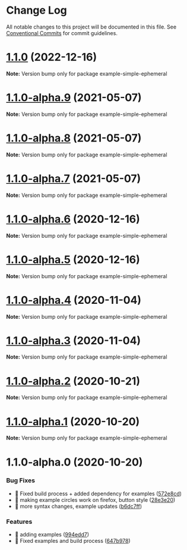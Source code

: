 # Change Log

All notable changes to this project will be documented in this file.
See [Conventional Commits](https://conventionalcommits.org) for commit guidelines.

# [1.1.0](https://github.com/visdesignlab/trrack/compare/example-simple-ephemeral@1.1.0-alpha.9...example-simple-ephemeral@1.1.0) (2022-12-16)

**Note:** Version bump only for package example-simple-ephemeral





# [1.1.0-alpha.9](https://github.com/visdesignlab/trrack/compare/example-simple-ephemeral@1.1.0-alpha.8...example-simple-ephemeral@1.1.0-alpha.9) (2021-05-07)

**Note:** Version bump only for package example-simple-ephemeral





# [1.1.0-alpha.8](https://github.com/visdesignlab/trrack/compare/example-simple-ephemeral@1.1.0-alpha.7...example-simple-ephemeral@1.1.0-alpha.8) (2021-05-07)

**Note:** Version bump only for package example-simple-ephemeral





# [1.1.0-alpha.7](https://github.com/visdesignlab/trrack/compare/example-simple-ephemeral@1.1.0-alpha.6...example-simple-ephemeral@1.1.0-alpha.7) (2021-05-07)

**Note:** Version bump only for package example-simple-ephemeral





# [1.1.0-alpha.6](https://github.com/visdesignlab/trrack/compare/example-simple-ephemeral@1.1.0-alpha.5...example-simple-ephemeral@1.1.0-alpha.6) (2020-12-16)

**Note:** Version bump only for package example-simple-ephemeral





# [1.1.0-alpha.5](https://github.com/visdesignlab/trrack/compare/example-simple-ephemeral@1.1.0-alpha.4...example-simple-ephemeral@1.1.0-alpha.5) (2020-12-16)

**Note:** Version bump only for package example-simple-ephemeral





# [1.1.0-alpha.4](https://github.com/visdesignlab/trrack/compare/example-simple-ephemeral@1.1.0-alpha.3...example-simple-ephemeral@1.1.0-alpha.4) (2020-11-04)

**Note:** Version bump only for package example-simple-ephemeral





# [1.1.0-alpha.3](https://github.com/visdesignlab/trrack/compare/example-simple-ephemeral@1.1.0-alpha.2...example-simple-ephemeral@1.1.0-alpha.3) (2020-11-04)

**Note:** Version bump only for package example-simple-ephemeral





# [1.1.0-alpha.2](https://github.com/visdesignlab/trrack/compare/example-simple-ephemeral@1.1.0-alpha.1...example-simple-ephemeral@1.1.0-alpha.2) (2020-10-21)

**Note:** Version bump only for package example-simple-ephemeral





# [1.1.0-alpha.1](https://github.com/visdesignlab/trrack/compare/example-simple-ephemeral@1.1.0-alpha.0...example-simple-ephemeral@1.1.0-alpha.1) (2020-10-20)

**Note:** Version bump only for package example-simple-ephemeral





# 1.1.0-alpha.0 (2020-10-20)


### Bug Fixes

* 🐛 Fixed build process + added dependency for examples ([572e8cd](https://github.com/visdesignlab/trrack/commit/572e8cd8675003030ac942036201868383569835))
* 🐛 making example circles work on firefox, button style ([28e3e20](https://github.com/visdesignlab/trrack/commit/28e3e20063e40a3fc45ea1bbbeffab41f72ea4e3))
* 🐛 more syntax changes, example updates ([b6dc7ff](https://github.com/visdesignlab/trrack/commit/b6dc7ff5d7d7f8fcc669d46837e4c37210d7e32a))


### Features

* 🎸 adding examples ([994edd7](https://github.com/visdesignlab/trrack/commit/994edd76ec1be5d7aef9b3d17e097868817a702f))
* 🎸 Fixed examples and build process ([647b978](https://github.com/visdesignlab/trrack/commit/647b9789dd04a37c70395d08e547fc82adcccab7))
